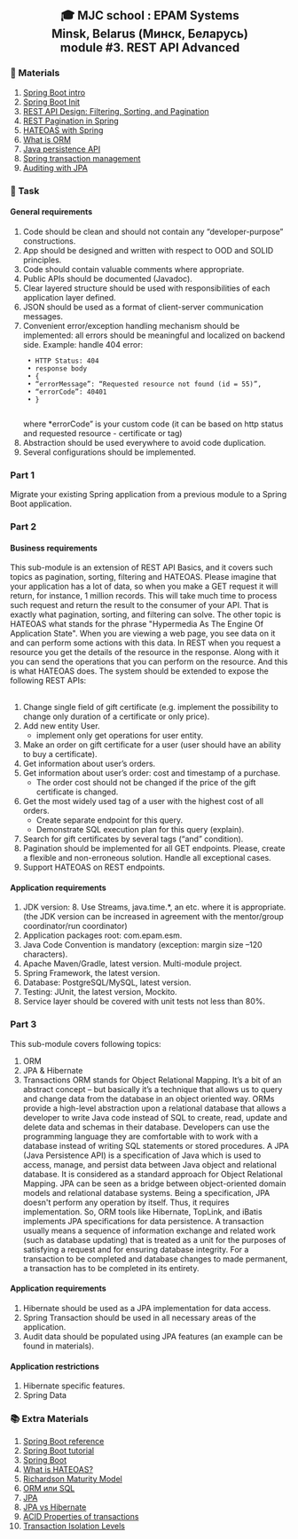 <h2 align="center"> 🎓 MJC school : EPAM Systems<br/>Minsk, Belarus (Минск, Беларусь)<br/>module #3. REST API Advanced</h2>

<h3>🎁 Materials</h3>
<ol>
  <li><a href="https://videoportal.epam.com/video/6Rn164or" rel="nofollow">Spring Boot intro</a></li>
  <li><a href="https://start.spring.io/" rel="nofollow">Spring Boot Init</a></li>
  <li><a href="https://www.moesif.com/blog/technical/api-design/REST-API-Design-Filtering-Sorting-and-Pagination/" rel="nofollow">REST API Design: Filtering, Sorting, and Pagination</a></li>
  <li><a href="https://www.baeldung.com/rest-api-pagination-in-spring/" rel="nofollow">REST Pagination in Spring</a></li>
  <li><a href="https://spring.io/guides/gs/rest-hateoas/" rel="nofollow">HATEOAS with Spring</a></li>
  <li><a href="https://www.educba.com/what-is-orm/" rel="nofollow">What is ORM</a></li>
  <li><a href="https://www.vogella.com/tutorials/JavaPersistenceAPI/article.html" rel="nofollow">Java persistence API</a></li>
  <li><a href="https://docs.spring.io/spring/docs/4.2.x/spring-framework-reference/html/transaction.html" rel="nofollow">Spring transaction management</a></li>
  <li><a href="https://www.baeldung.com/database-auditing-jpa#auditing" rel="nofollow">Auditing with JPA</a></li>
</ol>

<h3>🚀 Task</h3>
<h4>General requirements</h4>
<ol>
  <li>Code should be clean and should not contain any “developer-purpose” constructions.</li>
  <li>App should be designed and written with respect to OOD and SOLID principles.</li>
  <li>Code should contain valuable comments where appropriate.</li>
  <li>Public APIs should be documented (Javadoc).</li>
  <li>Clear layered structure should be used with responsibilities of each application layer defined.</li>
  <li>JSON should be used as a format of client-server communication messages.</li>
  <li>Convenient error/exception handling mechanism should be implemented: all errors should be meaningful and localized on backend side. Example: handle 404 error:
  <br><div class="snippet-clipboard-content position-relative overflow-auto"><pre><code> • HTTP Status: 404
 • response body    
 • {
 • “errorMessage”: “Requested resource not found (id = 55)”,
 • “errorCode”: 40401
 • }
  </code></pre><div class="zeroclipboard-container position-absolute right-0 top-0">
where *errorCode” is your custom code (it can be based on http status and requested resource - certificate or tag)
  </li>
  <li>Abstraction should be used everywhere to avoid code duplication.</li>
  <li>Several configurations should be implemented.</li>
</ol>
    
<h3>Part 1</h3>
Migrate your existing Spring application from a previous module to a Spring Boot application.

<h3>Part 2</h3>
<h4>Business requirements</h4>
This sub-module is an extension of REST API Basics, and it covers such topics as pagination, sorting, filtering and HATEOAS. Please imagine that your application has a lot of data, so when you make a GET request it will return, for instance, 1 million records. This will take much time to process such request and return the result to the consumer of your API. That is exactly what pagination, sorting, and filtering can solve. The other topic is HATEOAS what stands for the phrase "Hypermedia As The Engine Of Application State". When you are viewing a web page, you see data on it and can perform some actions with this data. In REST when you request a resource you get the details of the resource in the response. Along with it you can send the operations that you can perform on the resource. And this is what HATEOAS does.
The system should be extended to expose the following REST APIs:
<ol><br>
 <li>Change single field of gift certificate (e.g. implement the possibility to change only duration of a certificate or only price).</li>
   <li>Add new entity User.
    <ul>
      <li>implement only get operations for user entity.</li>
    </ul>
  </li>
  <li>Make an order on gift certificate for a user (user should have an ability to buy a certificate).</li>
  <li>Get information about user’s orders.</li>
  <li>Get information about user’s order: cost and timestamp of a purchase.
  <ul>
    <li>The order cost should not be changed if the price of the gift certificate is changed.</li>
  </ul>
 </li>
    <li>Get the most widely used tag of a user with the highest cost of all orders.
    <ul>
    <li>Create separate endpoint for this query.</li>
    <li>Demonstrate SQL execution plan for this query (explain).</li>
  </ul>
 </li>
  <li>Search for gift certificates by several tags (“and” condition).</li>
  <li>Pagination should be implemented for all GET endpoints. Please, create a flexible and non-erroneous solution. Handle all exceptional cases.</li>
  <li>Support HATEOAS on REST endpoints.</li>
</ol>

<h4>Application requirements</h4>
<ol>
  <li>JDK version: 8. Use Streams, java.time.*, an etc. where it is appropriate. (the JDK version can be increased in agreement with the mentor/group coordinator/run coordinator)  </li>
  <li>Application packages root: com.epam.esm.</li>
  <li>Java Code Convention is mandatory (exception: margin size –120 characters).</li>
  <li>Apache Maven/Gradle, latest version. Multi-module project.</li>
  <li>Spring Framework, the latest version.</li>
  <li>Database: PostgreSQL/MySQL, latest version.</li>
  <li>Testing: JUnit, the latest version, Mockito.</li>
  <li>Service layer should be covered with unit tests not less than 80%.</li>
</ol>

<h3>Part 3</h3>
This sub-module covers following topics:
<ol>
<li>ORM</li>
<li>JPA &amp; Hibernate</li>
<li>Transactions
ORM stands for Object Relational Mapping. It’s a bit of an abstract concept – but basically it’s a technique that allows us to query and change data from the database in an object oriented way. ORMs provide a high-level abstraction upon a relational database that allows a developer to write Java code instead of SQL to create, read, update and delete data and schemas in their database. Developers can use the programming language they are comfortable with to work with a database instead of writing SQL statements or stored procedures. A JPA (Java Persistence API) is a specification of Java which is used to access, manage, and persist data between Java object and relational database. It is considered as a standard approach for Object Relational Mapping. JPA can be seen as a bridge between object-oriented domain models and relational database systems. Being a specification, JPA doesn't perform any operation by itself. Thus, it requires implementation. So, ORM tools like Hibernate, TopLink, and iBatis implements JPA specifications for data persistence. A transaction usually means a sequence of information exchange and related work (such as database updating) that is treated as a unit for the purposes of satisfying a request and for ensuring database integrity. For a transaction to be completed and database changes to made permanent, a transaction has to be completed in its entirety.</li>
</ol>

<h4>Application requirements</h4>
<ol>
  <li>Hibernate should be used as a JPA implementation for data access.</li>
  <li>Spring Transaction should be used in all necessary areas of the application.</li>
  <li>Audit data should be populated using JPA features (an example can be found in materials).</li>
</ol>

<h4>Application restrictions</h4>
<ol>
  <li>Hibernate specific features.</li>
  <li>Spring Data</li>
</ol>

<h3>📚 Extra Materials</h3>
<ol>
  <li><a href="https://spring.io/projects/spring-boot/" rel="nofollow">Spring Boot reference</a></li>
  <li><a href="https://spring.io/guides/gs/rest-service/" rel="nofollow">Spring Boot tutorial</a></li>
  <li><a href="https://habr.com/ru/post/257223/" rel="nofollow">Spring Boot</a></li>
  <li><a href="https://habr.com/ru/post/483328/" rel="nofollow">What is HATEOAS?</a></li>
  <li><a href="https://martinfowler.com/articles/richardsonMaturityModel.html" rel="nofollow">Richardson Maturity Model</a></li>
  <li><a href="https://youtu.be/bkDUIIho70o" rel="nofollow">ORM или SQL</a></li>
  <li><a href="https://www.educba.com/java-persistence-api/" rel="nofollow">JPA</a></li>
  <li><a href="https://www.javatpoint.com/jpa-vs-hibernate" rel="nofollow">JPA vs Hibernate</a></li>
  <li><a href="https://www.geeksforgeeks.org/acid-properties-in-dbms/" rel="nofollow">ACID Properties of transactions</a></li>
  <li><a href="https://www.geeksforgeeks.org/transaction-isolation-levels-dbms/" rel="nofollow">Transaction Isolation Levels</a></li>
</ol>
